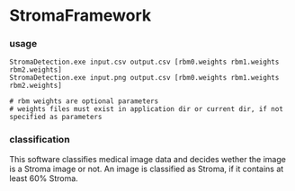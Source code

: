 StromaFramework
===============

### usage

```
StromaDetection.exe input.csv output.csv [rbm0.weights rbm1.weights rbm2.weights]
StromaDetection.exe input.png output.csv [rbm0.weights rbm1.weights rbm2.weights]

# rbm weights are optional parameters
# weights files must exist in application dir or current dir, if not specified as parameters
```

### classification

This software classifies medical image data and decides wether the image is a Stroma image or not. An image is classified as Stroma, if it contains at least 60% Stroma.
